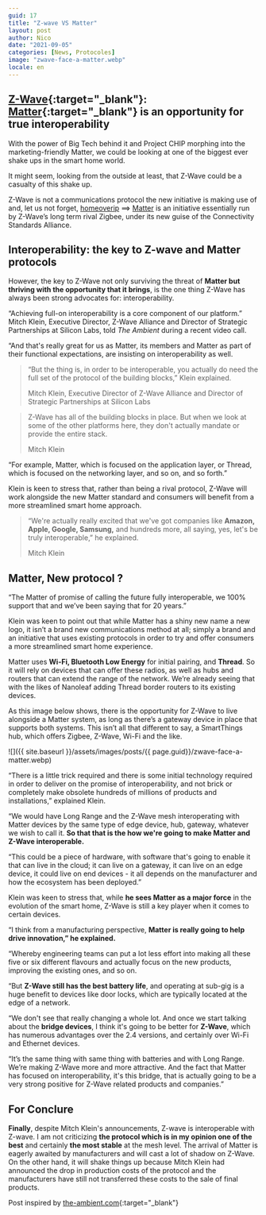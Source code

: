 ```yaml
---
guid: 17
title: "Z-wave VS Matter"
layout: post
author: Nico
date: "2021-09-05"
categories: [News, Protocoles]
image: "zwave-face-a-matter.webp"
locale: en
---
```

## [Z-Wave](https://z-wavealliance.org/){:target="_blank"}: [Matter](https://buildwithmatter.com/){:target="_blank"} is an opportunity for true interoperability

With the power of Big Tech behind it and Project CHIP morphing into the marketing-friendly Matter, we could be looking at one of the biggest ever shake ups in the smart home world.

It might seem, looking from the outside at least, that Z-Wave could be a casualty of this shake up.

Z-Wave is not a communications protocol the new initiative is making use of and, let us not forget, [homeoverip](https://www.haade.fr/blog/home-automation-smarthome-jeedom-homeassistant/protocoles/protocole-connecte-home-over-ip/) ==> [Matter](https://buildwithmatter.com/) is an initiative essentially run by Z-Wave’s long term rival Zigbee, under its new guise of the Connectivity Standards Alliance.

## Interoperability: the key to Z-wave and Matter protocols

However, the key to Z-Wave not only surviving the threat of **Matter but thriving with the opportunity that it brings**, is the one thing Z-Wave has always been strong advocates for: interoperability.

“Achieving full-on interoperability is a core component of our platform.” Mitch Klein, Executive Director, Z-Wave Alliance and Director of Strategic Partnerships at Silicon Labs, told _The Ambient_ during a recent video call.

“And that's really great for us as Matter, its members and Matter as part of their functional expectations, are insisting on interoperability as well.

> “But the thing is, in order to be interoperable, you actually do need the full set of the protocol of the building blocks,” Klein explained.
>
> Mitch Klein, Executive Director of Z-Wave Alliance and Director of Strategic Partnerships at Silicon Labs

> Z-Wave has all of the building blocks in place. But when we look at some of the other platforms here, they don't actually mandate or provide the entire stack.
>
> Mitch Klein

“For example, Matter, which is focused on the application layer, or Thread, which is focused on the networking layer, and so on, and so forth.”

Klein is keen to stress that, rather than being a rival protocol, Z-Wave will work alongside the new Matter standard and consumers will benefit from a more streamlined smart home approach.

> “We're actually really excited that we've got companies like **Amazon, Apple, Google, Samsung,** and hundreds more, all saying, yes, let's be truly interoperable,” he explained.
>
> Mitch Klein

## Matter, New protocol ?

“The Matter of promise of calling the future fully interoperable, we 100% support that and we’ve been saying that for 20 years.”

Klein was keen to point out that while Matter has a shiny new name a new logo, it isn’t a brand new communications method at all; simply a brand and an initiative that uses existing protocols in order to try and offer consumers a more streamlined smart home experience.

Matter uses **Wi-Fi, Bluetooth Low Energy** for initial pairing, and **Thread**. So it will rely on devices that can offer these radios, as well as hubs and routers that can extend the range of the network. We’re already seeing that with the likes of Nanoleaf adding Thread border routers to its existing devices.

As this image below shows, there is the opportunity for Z-Wave to live alongside a Matter system, as long as there’s a gateway device in place that supports both systems. This isn’t all that different to say, a SmartThings hub, which offers Zigbee, Z-Wave, Wi-Fi and the like.

![]({{ site.baseurl }}/assets/images/posts/{{ page.guid}}/zwave-face-a-matter.webp)

“There is a little trick required and there is some initial technology required in order to deliver on the promise of interoperability, and not brick or completely make obsolete hundreds of millions of products and installations,” explained Klein.

“We would have Long Range and the Z-Wave mesh interoperating with Matter devices by the same type of edge device, hub, gateway, whatever we wish to call it. **So that that is the how we're going to make Matter and Z-Wave interoperable.**

“This could be a piece of hardware, with software that's going to enable it that can live in the cloud; it can live on a gateway, it can live on an edge device, it could live on end devices - it all depends on the manufacturer and how the ecosystem has been deployed.”

Klein was keen to stress that, while **he sees Matter as a major force** in the evolution of the smart home, Z-Wave is still a key player when it comes to certain devices.

“I think from a manufacturing perspective, **Matter is really going to help drive innovation,” he explained.**

“Whereby engineering teams can put a lot less effort into making all these five or six different flavours and actually focus on the new products, improving the existing ones, and so on.

“But **Z-Wave still has the best battery life**, and operating at sub-gig is a huge benefit to devices like door locks, which are typically located at the edge of a network.

“We don't see that really changing a whole lot. And once we start talking about the **bridge devices**, I think it's going to be better for **Z-Wave**, which has numerous advantages over the 2.4 versions, and certainly over Wi-Fi and Ethernet devices.

“It’s the same thing with same thing with batteries and with Long Range. We’re making Z-Wave more and more attractive. And the fact that Matter has focused on interoperability, it's this bridge, that is actually going to be a very strong positive for Z-Wave related products and companies.”

## For Conclure

**Finally**, despite Mitch Klein's announcements, Z-wave is interoperable with Z-wave. I am not criticizing **the protocol which is in my opinion one of the best** and certainly **the most stable** at the mesh level. The arrival of Matter is eagerly awaited by manufacturers and will cast a lot of shadow on Z-Wave. On the other hand, it will shake things up because Mitch Klein had announced the drop in production costs of the protocol and the manufacturers have still not transferred these costs to the sale of final products.

Post inspired by [the-ambient.com](https://www.the-ambient.com/){:target="_blank"}
